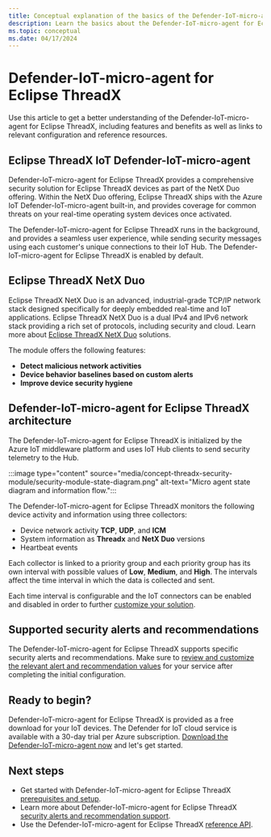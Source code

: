 ```yaml
---
title: Conceptual explanation of the basics of the Defender-IoT-micro-agent for Eclipse ThreadX 
description: Learn the basics about the Defender-IoT-micro-agent for Eclipse ThreadX concepts and workflow.
ms.topic: conceptual
ms.date: 04/17/2024
---
```


# Defender-IoT-micro-agent for Eclipse ThreadX

Use this article to get a better understanding of the Defender-IoT-micro-agent for Eclipse ThreadX, including features and benefits as well as links to relevant configuration and reference resources. 

## Eclipse ThreadX IoT Defender-IoT-micro-agent

Defender-IoT-micro-agent for Eclipse ThreadX provides a comprehensive security solution for Eclipse ThreadX devices as part of the NetX Duo offering. Within the NetX Duo offering, Eclipse ThreadX ships with the Azure IoT Defender-IoT-micro-agent built-in, and provides coverage for common threats on your real-time operating system devices once activated.

The Defender-IoT-micro-agent for Eclipse ThreadX runs in the background, and provides a seamless user experience, while sending security messages using each customer's unique connections to their IoT Hub. The Defender-IoT-micro-agent for Eclipse ThreadX is enabled by default.  

## Eclipse ThreadX NetX Duo

Eclipse ThreadX NetX Duo is an advanced, industrial-grade TCP/IP network stack designed specifically for deeply embedded real-time and IoT applications. Eclipse ThreadX NetX Duo is a dual IPv4 and IPv6 network stack providing a rich set of protocols, including security and cloud. Learn more about [Eclipse ThreadX NetX Duo](https://github.com/eclipse-threadx) solutions.

The module offers the following features:

- **Detect malicious network activities**
- **Device behavior baselines based on custom alerts**
- **Improve device security hygiene**

## Defender-IoT-micro-agent for Eclipse ThreadX architecture

The Defender-IoT-micro-agent for Eclipse ThreadX is initialized by the Azure IoT middleware platform and uses IoT Hub clients to send security telemetry to the Hub.

:::image type="content" source="media/concept-threadx-security-module/security-module-state-diagram.png" alt-text="Micro agent state diagram and information flow.":::

The Defender-IoT-micro-agent for Eclipse ThreadX monitors the following device activity and information using three collectors:
- Device network activity **TCP**, **UDP**, and **ICM**
- System information as **Threadx** and **NetX Duo** versions
- Heartbeat events

Each collector is linked to a priority group and each priority group has its own interval with possible values of **Low**, **Medium**, and **High**. The intervals affect the time interval in which the data is collected and sent.

Each time interval is configurable and the IoT connectors can be enabled and disabled in order to further [customize your solution](how-to-threadx-security-module.md). 

## Supported security alerts and recommendations

The Defender-IoT-micro-agent for Eclipse ThreadX supports specific security alerts and recommendations. Make sure to [review and customize the relevant alert and recommendation values](concept-threadx-security-alerts-recommendations.md) for your service after completing the initial configuration.

## Ready to begin?

Defender-IoT-micro-agent for Eclipse ThreadX is provided as a free download for your IoT devices. The Defender for IoT cloud service is available with a 30-day trial per Azure subscription. [Download the Defender-IoT-micro-agent now](https://github.com/eclipse-threadx) and let's get started. 

## Next steps

- Get started with Defender-IoT-micro-agent for Eclipse ThreadX [prerequisites and setup](./how-to-threadx-security-module.md).
- Learn more about Defender-IoT-micro-agent for Eclipse ThreadX [security alerts and recommendation support](concept-threadx-security-alerts-recommendations.md). 
- Use the Defender-IoT-micro-agent for Eclipse ThreadX [reference API](threadx-security-module-api.md).